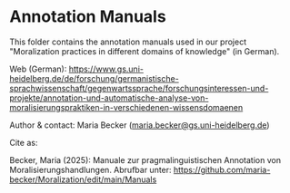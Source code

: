 # Annotation Manuals

This folder contains the annotation manuals used in our project "Moralization practices in different domains of knowledge" (in German).

Web (German): https://www.gs.uni-heidelberg.de/de/forschung/germanistische-sprachwissenschaft/gegenwartssprache/forschungsinteressen-und-projekte/annotation-und-automatische-analyse-von-moralisierungspraktiken-in-verschiedenen-wissensdomaenen 

Author & contact: Maria Becker (maria.becker@gs.uni-heidelberg.de)

Cite as: 

Becker, Maria (2025): Manuale zur pragmalinguistischen Annotation von Moralisierungshandlungen. Abrufbar unter: https://github.com/maria-becker/Moralization/edit/main/Manuals
